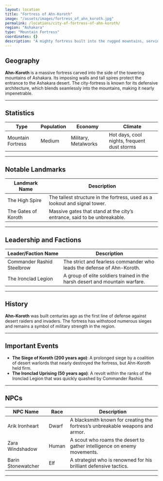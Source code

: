```yaml
---
layout: location
title: "Fortress of Ahn-Koroth"
image: "/assets/images/fortress_of_ahn_koroth.jpg"
permalink: /locations/city-of-fortress-of-ahn-koroth/
region: "Ashakara"
type: "Mountain Fortress"
coordinates: {}
description: "A mighty fortress built into the rugged mountains, serving as a bastion against desert invaders."
---
```


## Geography

**Ahn-Koroth** is a massive fortress carved into the side of the towering mountains of Ashakara. Its imposing walls and tall spires protect the entrance to the Ashakara desert. The city-fortress is known for its defensive architecture, which blends seamlessly into the mountains, making it nearly impenetrable.

---

## Statistics

| Type              | Population | Economy             | Climate                                  |
|-------------------|------------|---------------------|------------------------------------------|
| Mountain Fortress | Medium      | Military, Metalworks| Hot days, cool nights, frequent dust storms |

---

## Notable Landmarks

| Landmark Name          | Description                                                                                  |
|------------------------|----------------------------------------------------------------------------------------------|
| The High Spire          | The tallest structure in the fortress, used as a lookout and signal tower.                   |
| The Gates of Koroth     | Massive gates that stand at the city’s entrance, said to be unbreakable.                     |

---

## Leadership and Factions

| Leader/Faction Name      | Description                                                                                 |
|--------------------------|---------------------------------------------------------------------------------------------|
| Commander Rashid Steelbrow| The strict and fearless commander who leads the defense of Ahn-Koroth.                      |
| The Ironclad Legion       | A group of elite soldiers trained in the harsh desert and mountain warfare.                 |

---

## History

**Ahn-Koroth** was built centuries ago as the first line of defense against desert raiders and invaders. The fortress has withstood numerous sieges and remains a symbol of military strength in the region.

---

## Important Events

- **The Siege of Koroth (200 years ago)**: A prolonged siege by a coalition of desert warlords that nearly destroyed the fortress, but Ahn-Koroth held firm.
- **The Ironclad Uprising (50 years ago)**: A revolt within the ranks of the Ironclad Legion that was quickly quashed by Commander Rashid.

---

## NPCs

| NPC Name           | Race     | Description                                                                     |
|--------------------|----------|---------------------------------------------------------------------------------|
| Arik Ironheart      | Dwarf    | A blacksmith known for creating the fortress’s unbreakable weapons and armor.    |
| Zara Windshadow     | Human    | A scout who roams the desert to gather intelligence on enemy movements.          |
| Barin Stonewatcher  | Elf      | A strategist who is renowned for his brilliant defensive tactics.                |

---
